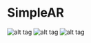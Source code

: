 SimpleAR
========

![alt tag](https://raw.github.com/myaged/SimpleAR/master/images/1.png)    ![alt tag](https://raw.github.com/myaged/SimpleAR/master/images/2.png)    ![alt tag](https://raw.github.com/myaged/SimpleAR/master/images/3.png)   
